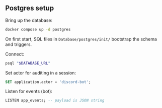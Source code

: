 ## Postgres setup

Bring up the database:

```sh
docker compose up -d postgres
```

On first start, SQL files in `Database/postgres/init/` bootstrap the schema and triggers.

Connect:

```sh
psql "$DATABASE_URL"
```

Set actor for auditing in a session:

```sql
SET application.actor = 'discord-bot';
```

Listen for events (bot):

```sql
LISTEN app_events; -- payload is JSON string
```

